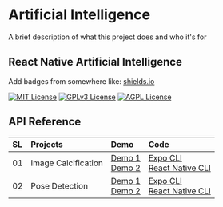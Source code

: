 # Artificial Intelligence

A brief description of what this project does and who it's for

## React Native Artificial Intelligence

Add badges from somewhere like: [shields.io](https://shields.io/)

[![MIT License](https://img.shields.io/badge/License-MIT-green.svg)](https://choosealicense.com/licenses/mit/)
[![GPLv3 License](https://img.shields.io/badge/License-GPL%20v3-yellow.svg)](https://opensource.org/licenses/)
[![AGPL License](https://img.shields.io/badge/license-AGPL-blue.svg)](http://www.gnu.org/licenses/agpl-3.0)

<!-- all link Demo  -->

[websitelink]: "http://www.github.com"
[facebooklink]: `http://www.github.com`

## API Reference

| SL  | Projects            | Demo                                              | Code                                                         |
| :-- | :------------------ | :------------------------------------------------ | :----------------------------------------------------------- |
| 01  | Image Calcification | [Demo 1][websitelink] <br/> [Demo 2][websitelink] | [Expo CLI][websitelink] <br/>[React Native CLI][websitelink] |
| 02  | Pose Detection      | [Demo 1][websitelink] <br/> [Demo 2][websitelink] | [Expo CLI][websitelink] <br/>[React Native CLI][websitelink] |
